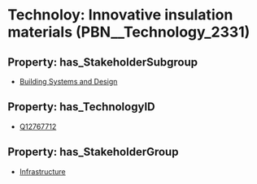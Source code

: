 # Technoloy: __Innovative insulation materials__ (PBN__Technology_2331)

## Property: has_StakeholderSubgroup

* [Building Systems and Design](PBN__TechSubgroup_89)

## Property: has_TechnologyID

* [Q12767712](Q12767712)

## Property: has_StakeholderGroup

* [Infrastructure](PBN__TechGroup_4)

